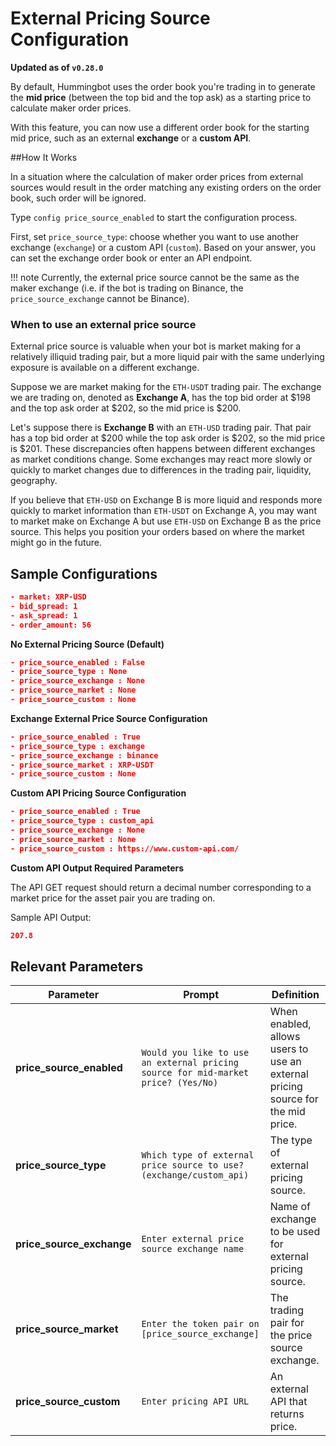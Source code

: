 # External Pricing Source Configuration

**Updated as of `v0.28.0`**

By default, Hummingbot uses the order book you're trading in to generate the **mid price** (between the top bid and the top ask) as a starting price to calculate maker order prices.

With this feature, you can now use a different order book for the starting mid price, such as an external **exchange** or a **custom API**.

##How It Works

In a situation where the calculation of maker order prices from external sources would result in the order matching any existing orders on the order book, such order will be ignored.

Type `config price_source_enabled` to start the configuration process.

First, set `price_source_type`: choose whether you want to use another exchange (`exchange`) or a custom API (`custom`). Based on your answer, you can set the exchange order book or enter an API endpoint.

!!! note
    Currently, the external price source cannot be the same as the maker exchange (i.e. if the bot is trading on Binance, the `price_source_exchange` cannot be Binance).

### When to use an external price source
External price source is valuable when your bot is market making for a relatively illiquid trading pair, but a more liquid pair with the same underlying exposure is available on a different exchange.

Suppose we are market making for the `ETH-USDT` trading pair. The exchange we are trading on, denoted as **Exchange A**, has the top bid order at $198 and the top ask order at $202, so the mid price is $200.

Let's suppose there is **Exchange B** with an `ETH-USD` trading pair. That pair has a top bid order at $200 while the top ask order is $202, so the mid price is $201. These discrepancies often happens between different exchanges as market conditions change. Some exchanges may react more slowly or quickly to market changes due to differences in the trading pair, liquidity, geography.

If you believe that `ETH-USD` on Exchange B is more liquid and responds more quickly to market information than `ETH-USDT` on Exchange A, you may want to market make on Exchange A but use `ETH-USD` on Exchange B as the price source. This helps you position your orders based on where the market might go in the future. 


## Sample Configurations
```json
- market: XRP-USD
- bid_spread: 1
- ask_spread: 1
- order_amount: 56
```

**No External Pricing Source (Default)**

```json
- price_source_enabled : False
- price_source_type : None
- price_source_exchange : None
- price_source_market : None
- price_source_custom : None
```

**Exchange External Price Source Configuration**

```json
- price_source_enabled : True
- price_source_type : exchange
- price_source_exchange : binance
- price_source_market : XRP-USDT
- price_source_custom : None
```

**Custom API Pricing Source Configuration**

```json
- price_source_enabled : True
- price_source_type : custom_api
- price_source_exchange : None
- price_source_market : None
- price_source_custom : https://www.custom-api.com/
```

**Custom API Output Required Parameters**

The API GET request should return a decimal number corresponding to a market price for the asset pair you are trading on.

Sample API Output:

```json
207.8
```


## Relevant Parameters

| Parameter | Prompt | Definition |
|-----------|--------|------------|
| **price_source_enabled** | `Would you like to use an external pricing source for mid-market price? (Yes/No)` | When enabled, allows users to use an external pricing source for the mid price. |
| **price_source_type** | `Which type of external price source to use? (exchange/custom_api)` | The type of external pricing source. |
| **price_source_exchange** | `Enter external price source exchange name` | Name of exchange to be used for external pricing source. |
| **price_source_market** | `Enter the token pair on [price_source_exchange]` | The trading pair for the price source exchange. |
| **price_source_custom** | `Enter pricing API URL` | An external API that returns price. |